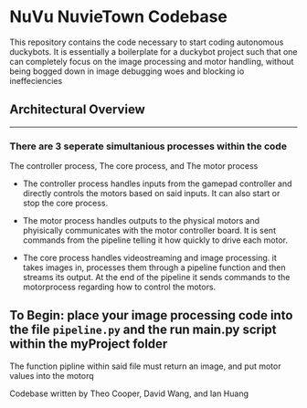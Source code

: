 # NuVu NuvieTown Codebase

This repository contains the code necessary to start coding autonomous duckybots.
It is essentially a boilerplate for a duckybot project such that one can completely focus on the image processing and motor handling,
without being bogged down in image debugging woes and blocking io ineffeciencies

## Architectural Overview

_________________________

### There are 3 seperate simultanious processes within the code

The controller process, The core process, and The motor process

* The controller process handles inputs from the gamepad controller and directly controls the motors based on said inputs. It can also start or stop the core process.

* The motor process handles outputs to the physical motors and phyisically communicates with the motor controller board. It is sent commands from the pipeline telling it how quickly to drive each motor.

* The core process handles videostreaming and image processing. it takes images in, processes them through a pipeline function and then streams its output. At the end of the pipeline it sends commands to the motorprocess regarding how to control the motors.

## To Begin: place your image processing code into the file `pipeline.py` and the run main.py script within the myProject folder

The function pipline within said file must return an image, and put motor values into the motorq

Codebase written by Theo Cooper, David Wang, and Ian Huang
